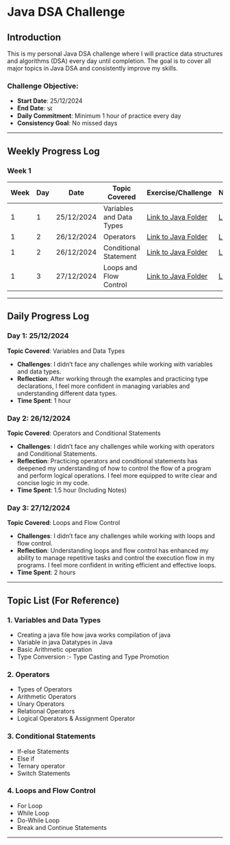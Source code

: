 # Java DSA Challenge

## Introduction

This is my personal Java DSA challenge where I will practice data structures and algorithms (DSA) every day until completion. The goal is to cover all major topics in Java DSA and consistently improve my skills.

### Challenge Objective:
- **Start Date**: 25/12/2024
- **End Date**:  🕉️
- **Daily Commitment**: Minimum 1 hour of practice every day
- **Consistency Goal**: No missed days

---


## Weekly Progress Log

### Week 1

| Week | Day | Date       | Topic Covered            | Exercise/Challenge                                      | Notes/Reflection                                           |
|------|-----|------------|--------------------------|---------------------------------------------------------|------------------------------------------------------------|
| 1    | 1   | 25/12/2024 | Variables and Data Types | [Link to Java Folder](./01Variables-And-Data-Types/src) | [Link to Notes](./01Variables-And-Data-Types/src/Notes.md) |
| 1    | 2   | 26/12/2024 | Operators                | [Link to Java Folder](./02Operators/src)                | [Link to Notes](./02Operators/src/Notes.md)                |
| 1    | 2   | 26/12/2024 | Conditional Statement    | [Link to Java Folder](./03ConditionalStatement/src)     | [Link to Notes](./03ConditionalStatement/src/Notes.md)     |                                                           |
| 1    | 3   | 27/12/2024 | Loops and Flow Control   | [Link to Java Folder](./04LoopsAndFlowControl/src)      | [Link to Notes](./04LoopsAndFlowControl/src/Notes.md)      |

---

## Daily Progress Log

### Day 1: 25/12/2024

**Topic Covered**: Variables and Data Types

- **Challenges**: I didn’t face any challenges while working with variables and data types.
- **Reflection**: After working through the examples and practicing type declarations, I feel more confident in managing variables and understanding different data types.
- **Time Spent**: 1 hour

### Day 2: 26/12/2024

**Topic Covered**: Operators and Conditional Statements

- **Challenges**: I didn’t face any challenges while working with operators and Conditional Statements.
- **Reflection**: Practicing operators and conditional statements has deepened my understanding of how to control the flow of a program and perform logical operations. I feel more equipped to write clear and concise logic in my code.
- **Time Spent**: 1.5 hour (Including Notes)



### Day 3: 27/12/2024

**Topic Covered**: Loops and Flow Control

- **Challenges**: I didn’t face any challenges while working with loops and flow control.
- **Reflection**: Understanding loops and flow control has enhanced my ability to manage repetitive tasks and control the execution flow in my programs. I feel more confident in writing efficient and effective loops.
- **Time Spent**: 2 hours

---

## Topic List (For Reference)

### 1. Variables and Data Types
- Creating a java file how java works compilation of java
- Variable in java Datatypes in Java
- Basic Arithmetic operation 
- Type Conversion :- Type Casting and Type Promotion

### 2. Operators
- Types of Operators
- Arithmetic Operators
- Unary Operators
- Relational Operators
- Logical Operators & Assignment Operator

### 3. Conditional Statements
- If-else Statements
- Else if
- Ternary operator
- Switch Statements

### 4. Loops and Flow Control
- For Loop
- While Loop
- Do-While Loop
- Break and Continue Statements

---



